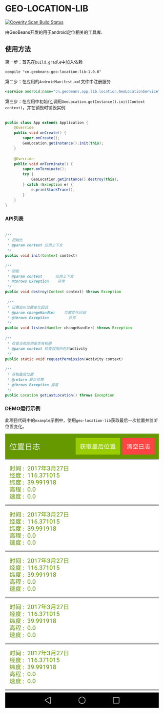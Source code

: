 # GEO-LOCATION-LIB

<a href="https://scan.coverity.com/projects/dennisguo-geo-location-lib">
  <img alt="Coverity Scan Build Status"
       src="https://scan.coverity.com/projects/12235/badge.svg"/>
</a>


由GeoBeans开发的用于android定位相关的工具库.

## 使用方法

第一步：首先在`build.gradle`中加入依赖

```
compile "cn.geobeans:geo-location-lib:1.0.0"
```

第二步：在应用的`AndroidManifest.xml`文件中注册服务

```xml
<service android:name="cn.geobeans.app.lib.location.GeoLocationService"/>
```

第三步：在应用中初始化,调用`GeoLocation.getInstance().init(Context context)`，并在销毁时销毁实例

```java

public class App extends Application {
    @Override
    public void onCreate() {
        super.onCreate();
        GeoLocation.getInstance().init(this);
    }

    @Override
    public void onTerminate() {
        super.onTerminate();
        try {
            GeoLocation.getInstance().destroy(this);
        } catch (Exception e) {
            e.printStackTrace();
        }
    }
}
```

### API列表

```java

/**
 * 初始化
 * @param context 应用上下文
 */
public void init(Context context)

/**
 * 销毁
 * @param context      应用上下文
 * @throws Exception    异常
 */
public void destroy(Context context) throws Exception 

 /**
 * 设置监听位置变化回调
 * @param changeHandler    位置变化回调
 * @throws Exception         异常
 */
public void listen(Handler changeHandler) throws Exception

/**
 * 检查当前应用是否有权限
 * @param context 检查权限所在的activity
 */
public static void requestPermission(Activity context)

/**
 * 获取最后位置
 * @return 最后位置
 * @throws Exception 异常
 */
public Location getLastLocation() throws Exception

```

### DEMO运行示例

此项目代码中的`example`示例中，使用`geo-location-lib`获取最后一次位置并监听位置变化。

<img src="./screenshot.png" />


